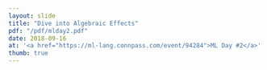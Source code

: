 ```yaml
---
layout: slide
title: "Dive into Algebraic Effects"
pdf: "/pdf/mlday2.pdf"
date: 2018-09-16
at: '<a href="https://ml-lang.connpass.com/event/94284">ML Day #2</a>'
thumb: true
---
```

